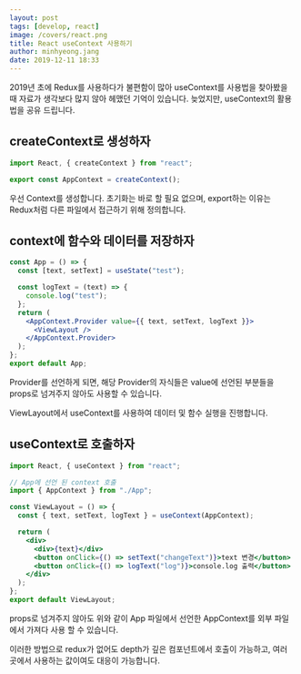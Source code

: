 ```yaml
---
layout: post
tags: [develop, react]
image: /covers/react.png
title: React useContext 사용하기
author: minhyeong.jang
date: 2019-12-11 18:33
---
```


2019년 초에 Redux를 사용하다가 불편함이 많아 useContext를 사용법을 찾아봤을 때 자료가 생각보다 많지 않아 헤맸던 기억이 있습니다.
늦었지만, useContext의 활용법을 공유 드립니다.

## createContext로 생성하자

```jsx
import React, { createContext } from "react";

export const AppContext = createContext();
```

우선 Context를 생성합니다. 초기화는 바로 할 필요 없으며, export하는 이유는 Redux처럼 다른 파일에서 접근하기 위해 정의합니다.

## context에 함수와 데이터를 저장하자

```jsx
const App = () => {
  const [text, setText] = useState("test");

  const logText = (text) => {
    console.log("test");
  };
  return (
    <AppContext.Provider value={{ text, setText, logText }}>
      <ViewLayout />
    </AppContext.Provider>
  );
};
export default App;
```

Provider를 선언하게 되면, 해당 Provider의 자식들은 value에 선언된 부분들을 props로 넘겨주지 않아도 사용할 수 있습니다.

ViewLayout에서 useContext를 사용하여 데이터 및 함수 실행을 진행합니다.

## useContext로 호출하자

```jsx
import React, { useContext } from "react";

// App에 선언 된 context 호출
import { AppContext } from "./App";

const ViewLayout = () => {
  const { text, setText, logText } = useContext(AppContext);

  return (
    <div>
      <div>{text}</div>
      <button onClick={() => setText("changeText")}>text 변경</button>
      <button onClick={() => logText("log")}>console.log 출력</button>
    </div>
  );
};
export default ViewLayout;
```

props로 넘겨주지 않아도 위와 같이 App 파일에서 선언한 AppContext를 외부 파일에서 가져다 사용 할 수 있습니다.

이러한 방법으로 redux가 없어도 depth가 깊은 컴포넌트에서 호출이 가능하고, 여러 곳에서 사용하는 값이여도 대응이 가능합니다.
